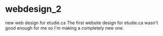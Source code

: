 # webdesign_2
new web design for etudie.ca
The first website design for etudie.ca wasn't good enough for me so I'm making a completely new one.

